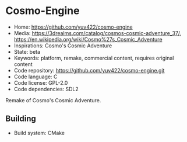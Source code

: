 # Cosmo-Engine

- Home: https://github.com/yuv422/cosmo-engine
- Media: https://3drealms.com/catalog/cosmos-cosmic-adventure_37/, https://en.wikipedia.org/wiki/Cosmo%27s_Cosmic_Adventure
- Inspirations: Cosmo's Cosmic Adventure
- State: beta
- Keywords: platform, remake, commercial content, requires original content
- Code repository: https://github.com/yuv422/cosmo-engine.git
- Code language: C
- Code license: GPL-2.0
- Code dependencies: SDL2

Remake of Cosmo's Cosmic Adventure.

## Building

- Build system: CMake
